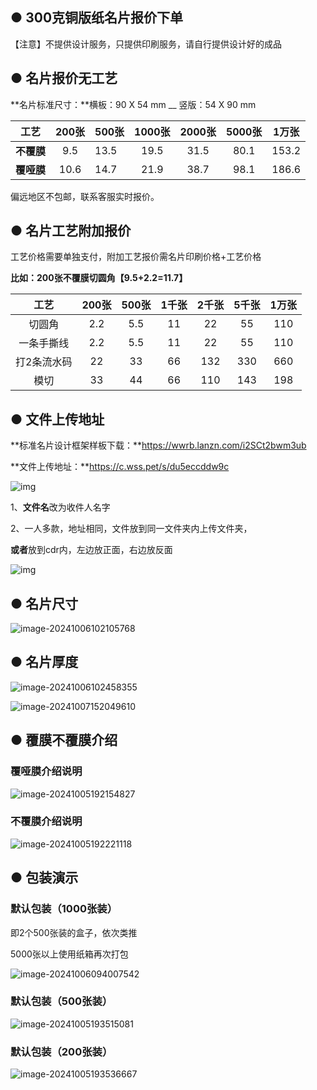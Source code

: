 ## ● 300克铜版纸名片报价下单

【注意】不提供设计服务，只提供印刷服务，请自行提供设计好的成品

## ● 名片报价无工艺

**名片标准尺寸：**横板：90 X 54 mm __ 竖版：54  X 90 mm  

|    工艺    | 200张 | 500张 | 1000张 | 2000张 | 5000张 | 1万张 |
| :--------: | :---: | ----- | :----: | :----: | :----: | :---: |
| **不覆膜** |  9.5  | 13.5  |  19.5  |  31.5  |  80.1  | 153.2 |
| **覆哑膜** | 10.6  | 14.7  |  21.9  |  38.7  |  98.1  | 186.6 |

偏远地区不包邮，联系客服实时报价。

## ● 名片工艺附加报价

工艺价格需要单独支付，附加工艺报价需名片印刷价格+工艺价格

**比如：200张不覆膜切圆角【9.5+2.2=11.7】**

|    工艺     | 200张 | 500张 | 1千张 | 2千张 | 5千张 | 1万张 |
| :---------: | :---: | :---: | :---: | :---: | :---: | :---: |
|   切圆角    |  2.2  |  5.5  |  11   |  22   |  55   |  110  |
| 一条手撕线  |  2.2  |  5.5  |  11   |  22   |  55   |  110  |
| 打2条流水码 |  22   |  33   |  66   |  132  |  330  |  660  |
|    模切     |  33   |  44   |  66   |  110  |  143  |  198  |



## ● 文件上传地址

**标准名片设计框架样板下载：**https://wwrb.lanzn.com/i2SCt2bwm3ub

**文件上传地址：**https://c.wss.pet/s/du5eccddw9c

![img](../../imags/-17281268042513.png)

1、**文件名**改为收件人名字

2、一人多款，地址相同，文件放到同一文件夹内上传文件夹，

**或者**放到cdr内，左边放正面，右边放反面

![img](../../imags/-17281268042451.png)

## ● 名片尺寸

![image-20241006102105768](../../imags/image-20241006102105768.png)

## ● 名片厚度

![image-20241006102458355](../../imags/image-20241006102458355.png)

![image-20241007152049610](../../imags/image-20241007152049610.png)

## ● 覆膜不覆膜介绍

### 覆哑膜介绍说明

![image-20241005192154827](../../imags/image-20241005192154827.png)  



### 不覆膜介绍说明

![image-20241005192221118](../../imags/image-20241005192221118-17281793821621.png)  

## ● 包装演示

### 默认包装（1000张装）

即2个500张装的盒子，依次类推

5000张以上使用纸箱再次打包

![image-20241006094007542](../../imags/image-20241006094007542.png)

### 默认包装（500张装）

![image-20241005193515081](../../imags/image-20241005193515081.png)

### 默认包装（200张装）

![image-20241005193536667](../../imags/image-20241005193536667.png)
